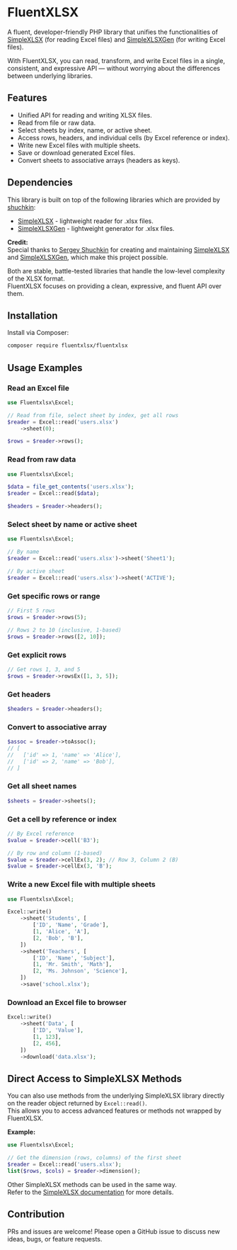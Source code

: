 # FluentXLSX

A fluent, developer-friendly PHP library that unifies the functionalities of [SimpleXLSX](https://github.com/shuchkin/simplexlsx) (for reading Excel files) and [SimpleXLSXGen](https://github.com/shuchkin/simplexlsxgen) (for writing Excel files).

With FluentXLSX, you can read, transform, and write Excel files in a single, consistent, and expressive API — without worrying about the differences between underlying libraries.

## Features

- Unified API for reading and writing XLSX files.
- Read from file or raw data.
- Select sheets by index, name, or active sheet.
- Access rows, headers, and individual cells (by Excel reference or index).
- Write new Excel files with multiple sheets.
- Save or download generated Excel files.
- Convert sheets to associative arrays (headers as keys).

## Dependencies

This library is built on top of the following libraries which are provided by [shuchkin](https://github.com/shuchkin):

- [SimpleXLSX](https://github.com/shuchkin/simplexlsx) - lightweight reader for .xlsx files.
- [SimpleXLSXGen](https://github.com/shuchkin/simplexlsxgen) - lightweight generator for .xlsx files.

**Credit:**  
Special thanks to [Sergey Shuchkin](https://github.com/shuchkin) for creating and maintaining [SimpleXLSX](https://github.com/shuchkin/simplexlsx) and [SimpleXLSXGen](https://github.com/shuchkin/simplexlsxgen), which make this project possible.

Both are stable, battle-tested libraries that handle the low-level complexity of the XLSX format.  
FluentXLSX focuses on providing a clean, expressive, and fluent API over them.

## Installation

Install via Composer:

```sh
composer require fluentxlsx/fluentxlsx
```

## Usage Examples

### Read an Excel file

```php
use Fluentxlsx\Excel;

// Read from file, select sheet by index, get all rows
$reader = Excel::read('users.xlsx')
    ->sheet(0);

$rows = $reader->rows();
```

### Read from raw data

```php
use Fluentxlsx\Excel;

$data = file_get_contents('users.xlsx');
$reader = Excel::read($data);

$headers = $reader->headers();
```

### Select sheet by name or active sheet

```php
use Fluentxlsx\Excel;

// By name
$reader = Excel::read('users.xlsx')->sheet('Sheet1');

// By active sheet
$reader = Excel::read('users.xlsx')->sheet('ACTIVE');
```

### Get specific rows or range

```php
// First 5 rows
$rows = $reader->rows(5);

// Rows 2 to 10 (inclusive, 1-based)
$rows = $reader->rows([2, 10]);
```

### Get explicit rows

```php
// Get rows 1, 3, and 5
$rows = $reader->rowsEx([1, 3, 5]);
```

### Get headers

```php
$headers = $reader->headers();
```

### Convert to associative array

```php
$assoc = $reader->toAssoc();
// [
//   ['id' => 1, 'name' => 'Alice'],
//   ['id' => 2, 'name' => 'Bob'],
// ]
```

### Get all sheet names

```php
$sheets = $reader->sheets();
```

### Get a cell by reference or index

```php
// By Excel reference
$value = $reader->cell('B3');

// By row and column (1-based)
$value = $reader->cellEx(3, 2); // Row 3, Column 2 (B)
$value = $reader->cellEx(3, 'B');
```

### Write a new Excel file with multiple sheets

```php
use Fluentxlsx\Excel;

Excel::write()
    ->sheet('Students', [
        ['ID', 'Name', 'Grade'],
        [1, 'Alice', 'A'],
        [2, 'Bob', 'B'],
    ])
    ->sheet('Teachers', [
        ['ID', 'Name', 'Subject'],
        [1, 'Mr. Smith', 'Math'],
        [2, 'Ms. Johnson', 'Science'],
    ])
    ->save('school.xlsx');
```

### Download an Excel file to browser

```php
Excel::write()
    ->sheet('Data', [
        ['ID', 'Value'],
        [1, 123],
        [2, 456],
    ])
    ->download('data.xlsx');
```

## Direct Access to SimpleXLSX Methods

You can also use methods from the underlying SimpleXLSX library directly on the reader object returned by `Excel::read()`.  
This allows you to access advanced features or methods not wrapped by FluentXLSX.

**Example:**

```php
use Fluentxlsx\Excel;

// Get the dimension (rows, columns) of the first sheet
$reader = Excel::read('users.xlsx');
list($rows, $cols) = $reader->dimension();
```

Other SimpleXLSX methods can be used in the same way.  
Refer to the [SimpleXLSX documentation](https://github.com/shuchkin/simplexlsx#examples) for more details.

## Contribution

PRs and issues are welcome! Please open a GitHub issue to discuss new ideas, bugs, or feature requests.